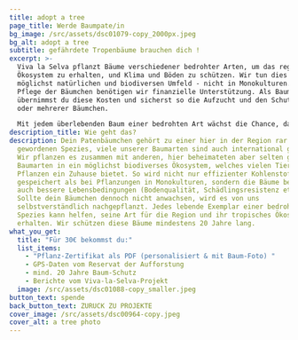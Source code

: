 ```yaml
---
title: adopt a tree
page_title: Werde Baumpate/in
bg_image: /src/assets/dsc01079-copy_2000px.jpeg
bg_alt: adopt a tree
subtitle: gefährdete Tropenbäume brauchen dich !
excerpt: >-
  Viva la Selva pflanzt Bäume verschiedener bedrohter Arten, um das regionale
  Ökosystem zu erhalten, und Klima und Böden zu schützen. Wir tun dies in einem
  möglichst natürlichen und biodiversen Umfeld - nicht in Monokulturen. Für die
  Pflege der Bäumchen benötigen wir finanzielle Unterstützung. Als Baumpate/in
  übernimmst du diese Kosten und sicherst so die Aufzucht und den Schutz eines
  oder mehrerer Bäumchen. 

  Mit jedem überlebenden Baum einer bedrohten Art wächst die Chance, dass seine Spezies dem Ökosystem erhalten bleibt, und sie sich wieder in der Region ausbreiten kann. So kann deine Patenschaft eine bedrohte Spezies retten.
description_title: Wie geht das?
description: Dein Patenbäumchen gehört zu einer hier in der Region rar
  gewordenen Spezies, viele unserer Baumarten sind auch international gefährdet.
  Wir pflanzen es zusammen mit anderen, hier beheimateten aber selten gewordenen
  Baumarten in ein möglichst biodiverses Ökosystem, welches vielen Tieren und
  Pflanzen ein Zuhause bietet. So wird nicht nur effizienter Kohlenstoff
  gespeichert als bei Pflanzungen in Monokulturen, sondern die Bäume bekommen
  auch bessere Lebensbedingungen (Bodenqualität, Schädlingsresistenz etc.).
  Sollte dein Bäumchen dennoch nicht anwachsen, wird es von uns
  selbstverständlich nachgepflanzt. Jedes lebende Exemplar einer bedrohten
  Spezies kann helfen, seine Art für die Region und ihr tropisches Ökosystem zu
  erhalten. Wir schützen diese Bäume mindestens 20 Jahre lang.
what_you_get:
  title: "Für 30€ bekommst du:"
  list_items:
    - "Pflanz-Zertifikat als PDF (personalisiert & mit Baum-Foto) "
    - GPS-Daten vom Reservat der Aufforstung
    - mind. 20 Jahre Baum-Schutz
    - Berichte vom Viva-la-Selva-Projekt
  image: /src/assets/dsc01088-copy_smaller.jpeg
button_text: spende
back_button_text: ZURUCK ZU PROJEKTE
cover_image: /src/assets/dsc00964-copy.jpeg
cover_alt: a tree photo
---
```

